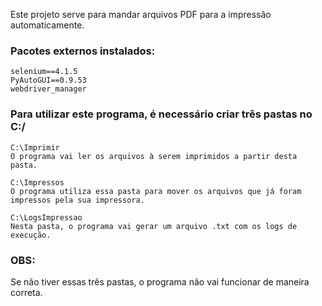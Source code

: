 Este projeto serve para mandar arquivos PDF para a impressão automaticamente.

### Pacotes externos instalados:
    selenium==4.1.5
    PyAutoGUI==0.9.53
    webdriver_manager

### Para utilizar este programa, é necessário criar três pastas no C:/
    C:\Imprimir
    O programa vai ler os arquivos à serem imprimidos a partir desta pasta.
    
    C:\Impressos
    O programa utiliza essa pasta para mover os arquivos que já foram impressos pela sua impressora.

    C:\LogsImpressao
    Nesta pasta, o programa vai gerar um arquivo .txt com os logs de execução.

### OBS:
Se não tiver essas três pastas, o programa não vai funcionar de maneira correta.
